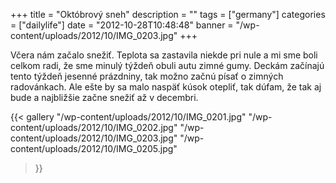 +++
title = "Októbrový sneh"
description = ""
tags = ["germany"]
categories = ["dailylife"]
date = "2012-10-28T10:48:48"
banner = "/wp-content/uploads/2012/10/IMG_0203.jpg"
+++

Včera nám začalo snežiť. Teplota sa zastavila niekde pri nule a mi sme boli celkom radi, že sme minulý týždeň obuli autu
zimné gumy. Deckám začínajú tento týždeň jesenné prázdniny, tak možno začnú písať o zimných
radovánkach. Ale ešte by sa malo naspäť kúsok otepliť, tak dúfam, že tak aj bude a najbližšie začne
snežiť až v decembri.

{{< gallery
    "/wp-content/uploads/2012/10/IMG_0201.jpg"
    "/wp-content/uploads/2012/10/IMG_0202.jpg"
    "/wp-content/uploads/2012/10/IMG_0203.jpg"
    "/wp-content/uploads/2012/10/IMG_0205.jpg"
>}}
